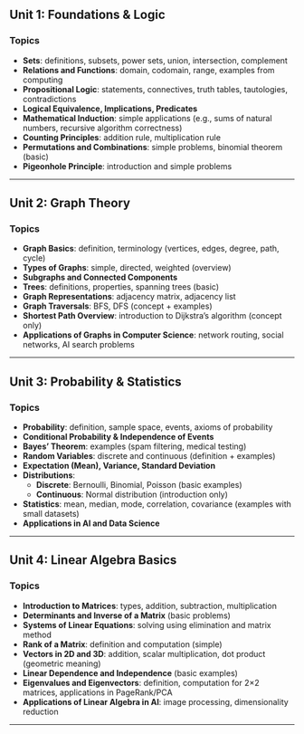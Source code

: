 ## Unit 1: Foundations & Logic  

### Topics
- **Sets**: definitions, subsets, power sets, union, intersection, complement  
- **Relations and Functions**: domain, codomain, range, examples from computing  
- **Propositional Logic**: statements, connectives, truth tables, tautologies, contradictions  
- **Logical Equivalence, Implications, Predicates**  
- **Mathematical Induction**: simple applications (e.g., sums of natural numbers, recursive algorithm correctness)  
- **Counting Principles**: addition rule, multiplication rule  
- **Permutations and Combinations**: simple problems, binomial theorem (basic)  
- **Pigeonhole Principle**: introduction and simple problems  

---

## Unit 2: Graph Theory  

### Topics
- **Graph Basics**: definition, terminology (vertices, edges, degree, path, cycle)  
- **Types of Graphs**: simple, directed, weighted (overview)  
- **Subgraphs and Connected Components**  
- **Trees**: definitions, properties, spanning trees (basic)  
- **Graph Representations**: adjacency matrix, adjacency list  
- **Graph Traversals**: BFS, DFS (concept + examples)  
- **Shortest Path Overview**: introduction to Dijkstra’s algorithm (concept only)  
- **Applications of Graphs in Computer Science**: network routing, social networks, AI search problems  

---

## Unit 3: Probability & Statistics  

### Topics
- **Probability**: definition, sample space, events, axioms of probability  
- **Conditional Probability & Independence of Events**  
- **Bayes’ Theorem**: examples (spam filtering, medical testing)  
- **Random Variables**: discrete and continuous (definition + examples)  
- **Expectation (Mean), Variance, Standard Deviation**  
- **Distributions**:
  - **Discrete**: Bernoulli, Binomial, Poisson (basic examples)  
  - **Continuous**: Normal distribution (introduction only)  
- **Statistics**: mean, median, mode, correlation, covariance (examples with small datasets)  
- **Applications in AI and Data Science**  

---

## Unit 4: Linear Algebra Basics  

### Topics
- **Introduction to Matrices**: types, addition, subtraction, multiplication  
- **Determinants and Inverse of a Matrix** (basic problems)  
- **Systems of Linear Equations**: solving using elimination and matrix method  
- **Rank of a Matrix**: definition and computation (simple)  
- **Vectors in 2D and 3D**: addition, scalar multiplication, dot product (geometric meaning)  
- **Linear Dependence and Independence** (basic examples)  
- **Eigenvalues and Eigenvectors**: definition, computation for 2×2 matrices, applications in PageRank/PCA  
- **Applications of Linear Algebra in AI**: image processing, dimensionality reduction  

---
